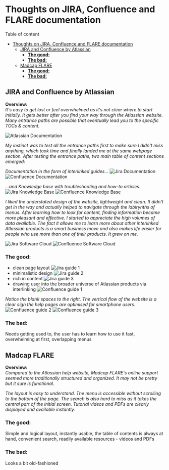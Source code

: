 
# Thoughts on JIRA, Confluence and FLARE documentation

Table of content


- [Thoughts on JIRA, Confluence and FLARE documentation](#thoughts-on-jira-confluence-and-flare-documentation)
  - [JIRA and Confluence by Atlassian](#jira-and-confluence-by-atlassian)
    - [**The good:**](#the-good)
    - [**The bad:**](#the-bad)
  - [Madcap FLARE](#madcap-flare)
    - [**The good:**](#the-good-1)
    - [**The bad:**](#the-bad-1)

## JIRA and Confluence by Atlassian

**Overview:**   
*It's easy to get lost or feel overwhelmed as it's not clear where to start initially. It gets better after you find your way through the Atlassian website. Many entrance paths are possible that eventually lead you to the specific TOCs & content.*

![Atlassian Documentation](Images/01-atlassian-docu.png)

*My instinct was to test all the entrance paths first to make sure I didn't miss anything, which took time and finally landed me at the same webpage section. After testing the entrance paths, two main table of content sections emerged:*

*Documentation in the form of interlinked guides...* 
![Jira Documentation](Images/03-jira-resourcces.png)
![Confluence Documentation](Images/10-confluence-resources.png)

*...and Knowledge base with troubleshooting and how-to articles.*
![Jira Knowledge Base](Images/08-jira-kb2.png)
![Confluence Knowledge Base](Images/17-confluence-kb.png)

*I liked the understated design of the website, lightweight and clean. It didn't get in the way and actually helped to navigate through the labirynths of menus. After learning how to look for content, finding information became more pleasant and effective. I started to appreciate the high volumes of data available. The fact it allows me to learn more about other interlinked Atlassian products is a smart business move and also makes life easier for people who use more than one of their products. It grew on me.*

![Jira Software Cloud](Images/02-jira-cloud.png)
![Confluence Software Cloud](Images/09-confluence-cloud.png)

### **The good:**
- clean page layout 
![Jira guide 1](Images/04-jira-guide1.png)
- minimalistic design 
![Jira guide 2](Images/05-jira-guide2.png)
- rich in content
![Jira guide 3](Images/06-jira-guide3.png)
- drawing user into the broader universe of Atlassian products via interlinking
![Confluence guide 1](Images/11-confluence-guide1.png)

*Notice the blank spaces to the right. The vertical flow of the website is a clear sign the help pages are optimised for smartphone users.*
![Confluence guide 2](Images/12-confluence-guide2.png)
![Confluence guide 3](Images/16-confluence-guide6.png)


### **The bad:**
Needs getting used to, the user has to learn how to use it fast, overwhelming at first, overlapping menus




## Madcap FLARE

**Overview:**  
*Compared to the Atlassian help website, Madcap FLARE's online support seemed more traditionally structured and organized. It may not be pretty but it sure is functional.*

*The layout is easy to understand. The menu is accessible without scrolling to the bottom of the page. The search is also hard to miss as it takes the central part of the initial screen. Tutorial videos and PDFs are clearly displayed and available instantly.*

### **The good:**
Simple and logical layout, instantly usable, the table of contents is always at hand, convenient search, readily available resources - videos and PDFs 

### **The bad:**
Looks a bit old-fashioned